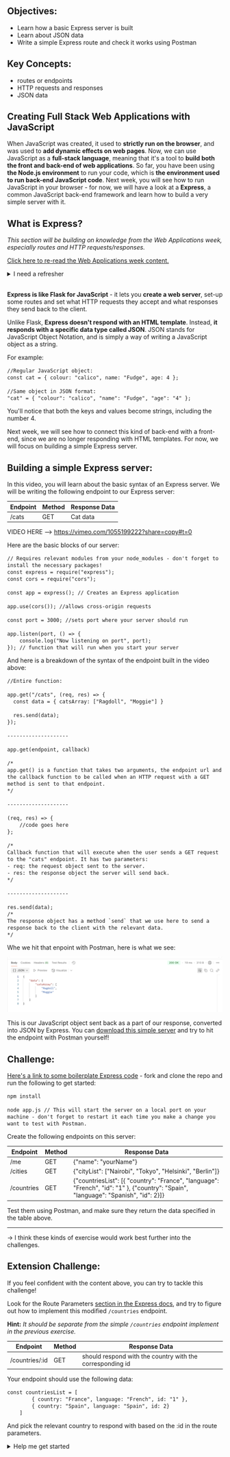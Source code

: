 ## Objectives: 
- Learn how a basic Express server is built
- Learn about JSON data
- Write a simple Express route and check it works using Postman

## Key Concepts: 
- routes or endpoints
- HTTP requests and responses
- JSON data

## Creating Full Stack Web Applications with JavaScript

When JavaScript was created, it used to **strictly run on the browser**, and was used to **add dynamic effects on web pages**. Now, we can use JavaScript as a **full-stack language**, meaning that it's a tool to **build both the front and back-end of web applications**. So far, you have been using **the Node.js environment** to run your code, which is **the environment used to run back-end JavaScript code**. Next week, you will see how to run JavaScript in your browser - for now, we will have a look at a **Express**, a common JavaScript back-end framework and learn how to build a very simple server with it. 

## What is Express?

*This section will be building on knowledge from the Web Applications week, especially routes and HTTP requests/responses.*

[Click here to re-read the Web Applications week content.](https://journey.makers.tech/pages/requests-and-responses)

<details>
<summary> I need a refresher </summary>
<br>
You can think of routes/endpoints as the address where data lives on a server. For instance, if you are using a server with an endpoint `/users`, we can deduce that all the data related to users will be accessible through that endpoint.

HTTP requests are a way to go and "knock on the door" of the adress where the data lives. For example, if I want to do something with the data located at the address `/users`, I will need to send a request to that route. 

HTTTP methods are the ways in which you are allowed to interact with that data. For example, the users data might live at the `/users` endpoint, but that doesn't mean you can interact with that data willy-nilly. For instance, the `/users` route
might accept requests with a GET method, but not a POST or PUT one. This depends on how the server is configured. 

Responses are what the server sends back to answer your initial request. If an endpoint is set-up to accept GET requests, and you send the correct HTTP request with a GET method, then it will send back a response with the relevant data. If something in your request is wrong, or not configured on the server, you will get an HTTP error. 

To build on example above, the `/users` endpoint on my server could be configured like so:

| Endpoint    | Method   | Response Data   |
| ------------| ---------|-----------------|
| /users      | GET      | All users data  |

What would happen if we sent an HTTP request with a DELETE method? Or if we sent a request to `/user` by mistake? Have a think! 
</details>
<br>

**Express is like Flask for JavaScript** - it lets you **create a web server**, set-up some routes and set what HTTP requests they accept and what responses they send back to the client. 


Unlike Flask, **Express doesn't respond with an HTML template**. Instead, **it responds with a specific data type called JSON**. JSON stands for JavaScript Object Notation, and is simply a way of writing a JavaScript object as a string.

For example: 

```
//Regular JavaScript object: 
const cat = { colour: "calico", name: "Fudge", age: 4 };

//Same object in JSON format: 
"cat" = { "colour": "calico", "name": "Fudge", "age": "4" };

```

You'll notice that both the keys and values become strings, including the number 4. 

Next week, we will see how to connect this kind of back-end with a front-end, since we are no longer responding with HTML templates. For now, we will focus on building a simple Express server.

## Building a simple Express server:

In this video, you will learn about the basic syntax of an Express server. We will be writing the following endpoint to our Express server: 

| Endpoint    | Method   | Response Data   |
| ------------| ---------|-----------------|
| /cats       | GET      | Cat data        |


VIDEO HERE --> https://vimeo.com/1055199222?share=copy#t=0


Here are the basic blocks of our server:

```
// Requires relevant modules from your node_modules - don't forget to install the necessary packages!
const express = require("express");
const cors = require("cors"); 

const app = express(); // Creates an Express application

app.use(cors()); //allows cross-origin requests

const port = 3000; //sets port where your server should run

app.listen(port, () => {
    console.log("Now listening on port", port);
}); // function that will run when you start your server
```

And here is a breakdown of the syntax of the endpoint built in the video above:

```
//Entire function: 

app.get("/cats", (req, res) => {
  const data = { catsArray: ["Ragdoll", "Moggie"] } 

  res.send(data);
});

--------------------

app.get(endpoint, callback) 

/* 
app.get() is a function that takes two arguments, the endpoint url and the callback function to be called when an HTTP request with a GET method is sent to that endpoint. 
*/

--------------------

(req, res) => {
    //code goes here
};

/* 
Callback function that will execute when the user sends a GET request to the "cats" endpoint. It has two parameters: 
- req: the request object sent to the server.
- res: the response object the server will send back.
*/

--------------------

res.send(data);
/*
The response object has a method `send` that we use here to send a response back to the client with the relevant data. 
*/

```

Whe we hit that enpoint with Postman, here is what we see: 

![image](./PostMan_Response_Screenshot.png)

This is our JavaScript object sent back as a part of our response, converted into JSON by Express. You can [download this simple server](link_to_github_here) and try to hit the endpoint with Postman yourself!

## Challenge: 

[Here's a link to some boilerplate Express code](https://github.com/makersacademy/Express-Simple-Server-JS-Fundamentals) - fork and clone the repo and run the following to get started: 

```
npm install

node app.js // This will start the server on a local port on your machine - don't forget to restart it each time you make a change you want to test with Postman. 
```

Create the following endpoints on this server: 


| Endpoint    | Method   | Response Data   |
| ------------| ---------|----------------------------------------------------|
| /me         | GET      | {"name": "yourName"}|
| /cities     | GET      | {"cityList": ["Nairobi", "Tokyo", "Helsinki", "Berlin"]} |
| /countries  | GET      | {"countriesList": [{ "country": "France", "language": "French", "id": "1" }, {"country": "Spain", "language": "Spanish", "id": 2}]} |

Test them using Postman, and make sure they return the data specified in the table above. 







--------------------





-> I think these kinds of exercise would work best further into the challenges. 
## Extension Challenge: 
If you feel confident with the content above, you can try to tackle this challenge! 

Look for the Route Parameters [section in the Express docs](https://expressjs.com/en/guide/routing.html), and try to figure out how to implement this modified `/countries` endpoint. 

**Hint:** *It should be separate from the simple `/countries` endpoint implement in the previous exercise.*

| Endpoint    | Method   | Response Data   |
|-------------|----------|-----------------|
| /countries/:id  | GET      | should respond with the country with the corresponding id  |

Your endpoint should use the following data:

```
const countriesList = [
        { country: "France", language: "French", id: "1" }, 
        { country: "Spain", language: "Spain", id: 2}
    ]
```

And pick the relevant country to respond with based on the :id in the route parameters. 

<details>
<summary>Help me get started</summary>
<br>

```
app.get("/countries/:id", (req, res) => {
    //Pick the relevant country in this array based on the id:
    const countriesList = [
        { country: "France", language: "French", id: "1" }, 
        {country: "Spain", language: "Spain", id: 2}
        ]
})
```

</details>
